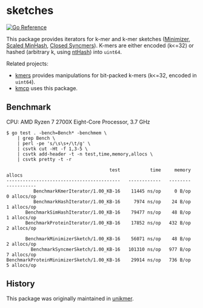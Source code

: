 # sketches

[![Go Reference](https://pkg.go.dev/badge/github.com/shenwei356/bio/sketches.svg)](https://pkg.go.dev/github.com/shenwei356/bio/sketches)


This package provides iterators for k-mer and k-mer sketches 
([Minimizer](https://academic.oup.com/bioinformatics/article/20/18/3363/202143),
 [Scaled MinHash](https://f1000research.com/articles/8-1006),
 [Closed Syncmers](https://peerj.com/articles/10805/)).
K-mers are either encoded (k<=32) or hashed (arbitrary k, using [ntHash](https://github.com/will-rowe/nthash)) into `uint64`.

Related projects:

- [kmers](https://github.com/shenwei356/kmers) provides manipulations for bit-packed k-mers (k<=32, encoded in `uint64`).
- [kmcp](https://github.com/shenwei356/kmcp) uses this package.

## Benchmark

CPU: AMD Ryzen 7 2700X Eight-Core Processor, 3.7 GHz

    $ go test . -bench=Bench* -benchmem \
        | grep Bench \
        | perl -pe 's/\s\s+/\t/g' \
        | csvtk cut -Ht -f 1,3-5 \
        | csvtk add-header -t -n test,time,memory,allocs \
        | csvtk pretty -t -r
 
                                          test           time     memory        allocs
    ------------------------------------------   ------------   --------   -----------
              BenchmarkKmerIterator/1.00_KB-16    11445 ns/op     0 B/op   0 allocs/op
              BenchmarkHashIterator/1.00_KB-16     7974 ns/op    24 B/op   1 allocs/op
           BenchmarkSimHashIterator/1.00_KB-16    79477 ns/op    48 B/op   1 allocs/op           
           BenchmarkProteinIterator/1.00_KB-16    17852 ns/op   432 B/op   2 allocs/op
    
           BenchmarkMinimizerSketch/1.00_KB-16    56071 ns/op    48 B/op   2 allocs/op
             BenchmarkSyncmerSketch/1.00_KB-16   101310 ns/op   977 B/op   7 allocs/op
    BenchmarkProteinMinimizerSketch/1.00_KB-16    29914 ns/op   736 B/op   5 allocs/op


## History

This package was originally maintained in [unikmer](https://github.com/shenwei356/unikmer).

